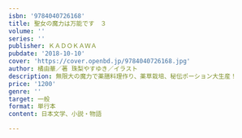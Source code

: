 ```yaml
---
isbn: '9784040726168'
title: 聖女の魔力は万能です　３
volume: ''
series: ''
publisher: ＫＡＤＯＫＡＷＡ
pubdate: '2018-10-10'
cover: 'https://cover.openbd.jp/9784040726168.jpg'
author: 橘由華／著 珠梨やすゆき／イラスト
description: 無限大の魔力で薬膳料理作り、薬草栽培、秘伝ポーション大生産！
price: '1200'
genre: ''
target: 一般
format: 単行本
content: 日本文学、小説・物語

---
```

